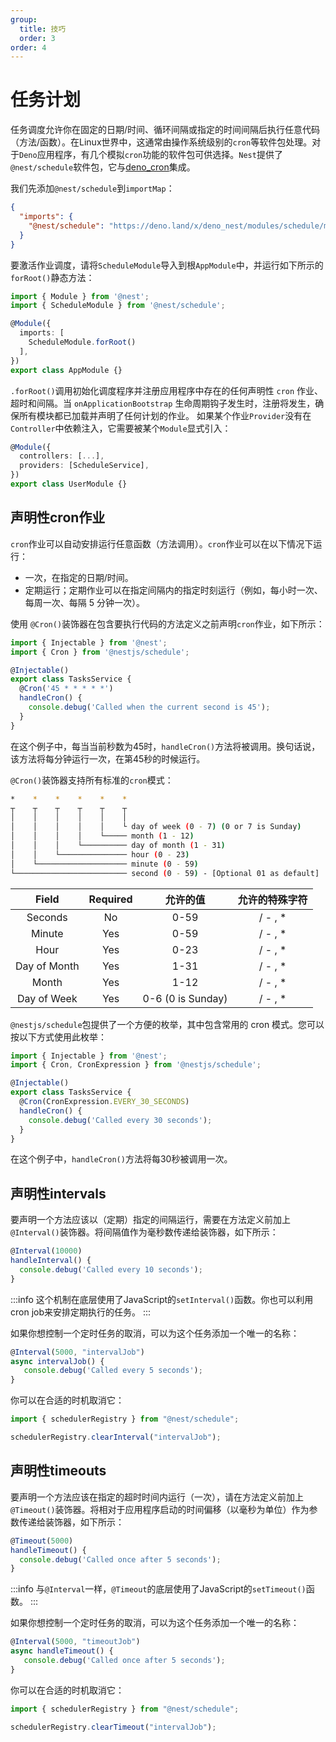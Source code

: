 ```yaml
---
group:
  title: 技巧
  order: 3
order: 4
---
```


# 任务计划

任务调度允许你在固定的日期/时间、循环间隔或指定的时间间隔后执行任意代码（方法/函数）。在Linux世界中，这通常由操作系统级别的`cron`等软件包处理。对于`Deno`应用程序，有几个模拟`cron`功能的软件包可供选择。`Nest`提供了`@nest/schedule`软件包，它与[deno_cron](https://deno.land/x/deno_cron@v1.0.0/cron.ts)集成。

我们先添加`@nest/schedule`到`importMap`：

```json
{
  "imports": {
    "@nest/schedule": "https://deno.land/x/deno_nest/modules/schedule/mod.ts"
  }
}
```

要激活作业调度，请将`ScheduleModule`导入到根`AppModule`中，并运行如下所示的`forRoot()`静态方法：

```typescript
import { Module } from '@nest';
import { ScheduleModule } from '@nest/schedule';

@Module({
  imports: [
    ScheduleModule.forRoot()
  ],
})
export class AppModule {}
```

`.forRoot()`调用初始化调度程序并注册应用程序中存在的任何声明性 `cron` 作业、超时和间隔。当 `onApplicationBootstrap` 生命周期钩子发生时，注册将发生，确保所有模块都已加载并声明了任何计划的作业。
如果某个作业`Provider`没有在`Controller`中依赖注入，它需要被某个`Module`显式引入：

```typescript
@Module({
  controllers: [...],
  providers: [ScheduleService],
})
export class UserModule {}
```

## 声明性cron作业

`cron`作业可以自动安排运行任意函数（方法调用）。`cron`作业可以在以下情况下运行：

- 一次，在指定的日期/时间。
- 定期运行；定期作业可以在指定间隔内的指定时刻运行（例如，每小时一次、每周一次、每隔 5 分钟一次）。

使用 `@Cron()`装饰器在包含要执行代码的方法定义之前声明`cron`作业，如下所示：

```typescript
import { Injectable } from '@nest';
import { Cron } from '@nestjs/schedule';

@Injectable()
export class TasksService {
  @Cron('45 * * * * *')
  handleCron() {
    console.debug('Called when the current second is 45');
  }
}
```

在这个例子中，每当当前秒数为45时，`handleCron()`方法将被调用。换句话说，该方法将每分钟运行一次，在第45秒的时候运行。

`@Cron()`装饰器支持所有标准的`cron`模式：

```bash
*    *    *    *    *    *
┬    ┬    ┬    ┬    ┬    ┬
│    │    │    │    │    │
│    │    │    │    │    └ day of week (0 - 7) (0 or 7 is Sunday)
│    │    │    │    └───── month (1 - 12)
│    │    │    └────────── day of month (1 - 31)
│    │    └─────────────── hour (0 - 23)
│    └──────────────────── minute (0 - 59)
└───────────────────────── second (0 - 59) - [Optional 01 as default]
```

| Field | Required | 允许的值 | 允许的特殊字符 |
|:---:|:---:|:---:|:---:|
| Seconds | No | 0-59 | / - , * |
| Minute | Yes | 0-59 | / - , * |
| Hour | Yes | 0-23 | / - , * |
| Day of Month | Yes | 1-31 | / - , * |
| Month | Yes | 1-12 | / - , * |
| Day of Week | Yes | 0-6 (0 is Sunday) | / - , * |

`@nestjs/schedule`包提供了一个方便的枚举，其中包含常用的 cron 模式。您可以按以下方式使用此枚举：

```typescript
import { Injectable } from '@nest';
import { Cron, CronExpression } from '@nestjs/schedule';

@Injectable()
export class TasksService {
  @Cron(CronExpression.EVERY_30_SECONDS)
  handleCron() {
    console.debug('Called every 30 seconds');
  }
}
```

在这个例子中，`handleCron()`方法将每30秒被调用一次。

## 声明性intervals

要声明一个方法应该以（定期）指定的间隔运行，需要在方法定义前加上`@Interval()`装饰器。将间隔值作为毫秒数传递给装饰器，如下所示：

```typescript
@Interval(10000)
handleInterval() {
  console.debug('Called every 10 seconds');
}
```

:::info
这个机制在底层使用了JavaScript的`setInterval()`函数。你也可以利用cron job来安排定期执行的任务。
:::

如果你想控制一个定时任务的取消，可以为这个任务添加一个唯一的名称：

```typescript
@Interval(5000, "intervalJob")
async intervalJob() {
   console.debug('Called every 5 seconds');
}
```

你可以在合适的时机取消它：

```typescript
import { schedulerRegistry } from "@nest/schedule";

schedulerRegistry.clearInterval("intervalJob");
```

## 声明性timeouts

要声明一个方法应该在指定的超时时间内运行（一次），请在方法定义前加上`@Timeout()`装饰器。将相对于应用程序启动的时间偏移（以毫秒为单位）作为参数传递给装饰器，如下所示：

```typescript
@Timeout(5000)
handleTimeout() {
  console.debug('Called once after 5 seconds');
}
```

:::info
与`@Interval`一样，`@Timeout`的底层使用了JavaScript的`setTimeout()`函数。
:::

如果你想控制一个定时任务的取消，可以为这个任务添加一个唯一的名称：

```typescript
@Interval(5000, "timeoutJob")
async handleTimeout() {
   console.debug('Called once after 5 seconds');
}
```

你可以在合适的时机取消它：

```typescript
import { schedulerRegistry } from "@nest/schedule";

schedulerRegistry.clearTimeout("intervalJob");
```
